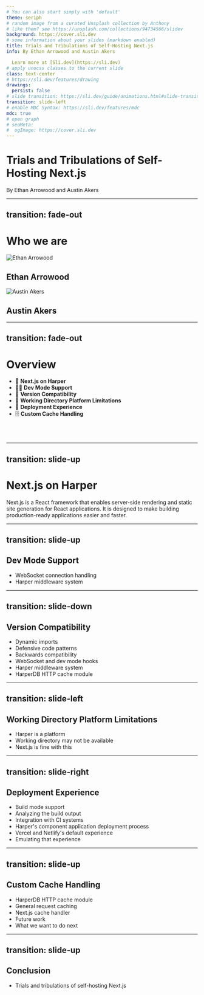 ```yaml
---
# You can also start simply with 'default'
theme: seriph
# random image from a curated Unsplash collection by Anthony
# like them? see https://unsplash.com/collections/94734566/slidev
background: https://cover.sli.dev
# some information about your slides (markdown enabled)
title: Trials and Tribulations of Self-Hosting Next.js
info: By Ethan Arrowood and Austin Akers

  Learn more at [Sli.dev](https://sli.dev)
# apply unocss classes to the current slide
class: text-center
# https://sli.dev/features/drawing
drawings:
  persist: false
# slide transition: https://sli.dev/guide/animations.html#slide-transitions
transition: slide-left
# enable MDC Syntax: https://sli.dev/features/mdc
mdc: true
# open graph
# seoMeta:
#  ogImage: https://cover.sli.dev
---
```


# Trials and Tribulations of Self-Hosting Next.js

By Ethan Arrowood and Austin Akers

---
transition: fade-out
---

# Who we are

<div class="grid grid-cols-2 gap-4 mt-32">

<div class="text-center">
  <img
    class="rounded-full w-32 h-32 mx-auto mb-4"
    src="https://ethanarrowood.com/_astro/carrying_lincoln_cropped.Bsqiu0N-_hBO9Y.webp"
    alt="Ethan Arrowood"
  />
  <h2>Ethan Arrowood</h2>
</div>
<div class="text-center">
  <img
    class="rounded-full w-32 h-32 mx-auto mb-4"
    src="https://avatars.githubusercontent.com/u/11778717?v=4"
    alt="Austin Akers"
  />
  <h2>Austin Akers</h2>
</div>
</div>

---
transition: fade-out
---

# Overview

- 🎨 **Next.js on Harper**
- 🧑‍💻 **Dev Mode Support**
  <!-- WebSocket connection handling. Harper middleware system. -->
- 🧩 **Version Compatibility**
  <!-- Fairly simple section, but highlight how we use dynamic imports. Throw in there the like high-level idea of using 
  defensive code patterns to support backwards compatibility. We can particularly highlight that we had to demonstrate 
  compatibility with old Next.js versions just as a function of business. And then point to the exact line where we made 
  sure to defensively check that the dynamically imported Next server actually had the websocket/devmode hooks that we needed. -->
- 🚧 **Working Directory Platform Limitations** 
  <!-- While relevant to deployments too, this is particularly about how Harper is 
  itself a platform and thus the working directory may not able available to be set to the Next project. 
  Next itself is fine with this, but not all dependencies are. i.e. react-storefront -->
- 🚀 **Deployment Experience**
  <!-- Build mode support, analyzing the build output before pushing to production. integration with CI systems. 
  We can talk about Harper's particular component application deployment process, but relate it back to the expected 
  default experience for deploying Next.js i.e. Vercel and Netlify's default experience. ANd how we emulated that. -->
- 🗄️ **Custom Cache Handling**
  <!-- We actually didn't totally do this meaning we didn't add a custom Next.js cache handler (which is apart of the 
  Next.js server api). But as a platform we did investigate and add support for general request caching. i.e. plain http 
  request caching. harperdb/http-cache module. If time permits we can go into this part, but can also omit since we haven't 
  actually solved it or fully implemented it yet. May just be good to mention as like what we want to do next! -->
<br>
<br>

<!--
You can have `style` tag in markdown to override the style for the current page.
Learn more: https://sli.dev/features/slide-scope-style
-->

<!--
Here is another comment.
-->

---
transition: slide-up
---

# Next.js on Harper

Next.js is a React framework that enables server-side rendering and static site generation for React applications. It is designed to make building production-ready applications easier and faster.

---
transition: slide-up
---

## Dev Mode Support

- WebSocket connection handling
- Harper middleware system

---
transition: slide-down
---

## Version Compatibility

- Dynamic imports
- Defensive code patterns
- Backwards compatibility
- WebSocket and dev mode hooks
- Harper middleware system
- HarperDB HTTP cache module

---
transition: slide-left
---

## Working Directory Platform Limitations

- Harper is a platform
- Working directory may not be available
- Next.js is fine with this

---
transition: slide-right
---

## Deployment Experience
- Build mode support
- Analyzing the build output
- Integration with CI systems
- Harper's component application deployment process
- Vercel and Netlify's default experience
- Emulating that experience

---
transition: slide-up
---

## Custom Cache Handling
- HarperDB HTTP cache module
- General request caching
- Next.js cache handler
- Future work
- What we want to do next

---
transition: slide-up
---

## Conclusion
- Trials and tribulations of self-hosting Next.js

